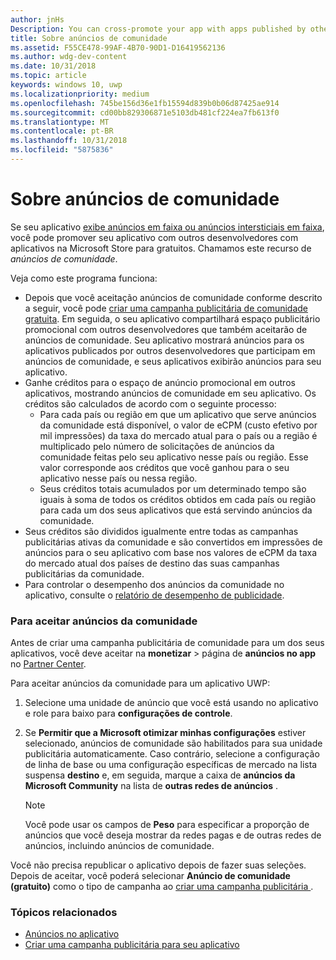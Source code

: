 ```yaml
---
author: jnHs
Description: You can cross-promote your app with apps published by other developers. We call this feature community ads.
title: Sobre anúncios de comunidade
ms.assetid: F55CE478-99AF-4B70-90D1-D16419562136
ms.author: wdg-dev-content
ms.date: 10/31/2018
ms.topic: article
keywords: windows 10, uwp
ms.localizationpriority: medium
ms.openlocfilehash: 745be156d36e1fb15594d839b0b06d87425ae914
ms.sourcegitcommit: cd00bb829306871e5103db481cf224ea7fb613f0
ms.translationtype: MT
ms.contentlocale: pt-BR
ms.lasthandoff: 10/31/2018
ms.locfileid: "5875836"
---
```

# <a name="about-community-ads"></a>Sobre anúncios de comunidade

Se seu aplicativo [exibe anúncios em faixa ou anúncios intersticiais em faixa](../monetize/display-ads-in-your-app.md), você pode promover seu aplicativo com outros desenvolvedores com aplicativos na Microsoft Store para gratuitos. Chamamos este recurso de *anúncios de comunidade*.  

Veja como este programa funciona:

* Depois que você aceitação anúncios de comunidade conforme descrito a seguir, você pode [criar uma campanha publicitária de comunidade gratuita](create-an-ad-campaign-for-your-app.md). Em seguida, o seu aplicativo compartilhará espaço publicitário promocional com outros desenvolvedores que também aceitarão de anúncios de comunidade. Seu aplicativo mostrará anúncios para os aplicativos publicados por outros desenvolvedores que participam em anúncios de comunidade, e seus aplicativos exibirão anúncios para seu aplicativo.
* Ganhe créditos para o espaço de anúncio promocional em outros aplicativos, mostrando anúncios de comunidade em seu aplicativo. Os créditos são calculados de acordo com o seguinte processo:
  * Para cada país ou região em que um aplicativo que serve anúncios da comunidade está disponível, o valor de eCPM (custo efetivo por mil impressões) da taxa do mercado atual para o país ou a região é multiplicado pelo número de solicitações de anúncios da comunidade feitas pelo seu aplicativo nesse país ou região. Esse valor corresponde aos créditos que você ganhou para o seu aplicativo nesse país ou nessa região.
  * Seus créditos totais acumulados por um determinado tempo são iguais à soma de todos os créditos obtidos em cada país ou região para cada um dos seus aplicativos que está servindo anúncios da comunidade.
* Seus créditos são divididos igualmente entre todas as campanhas publicitárias ativas da comunidade e são convertidos em impressões de anúncios para o seu aplicativo com base nos valores de eCPM da taxa do mercado atual dos países de destino das suas campanhas publicitárias da comunidade.
* Para controlar o desempenho dos anúncios da comunidade no aplicativo, consulte o [relatório de desempenho de publicidade](advertising-performance-report.md).

### <a name="opt-in-to-community-ads"></a>Para aceitar anúncios da comunidade

Antes de criar uma campanha publicitária de comunidade para um dos seus aplicativos, você deve aceitar na **monetizar** &gt; página de **anúncios no app** no [Partner Center](https://partner.microsoft.com/dashboard).

Para aceitar anúncios da comunidade para um aplicativo UWP:

1. Selecione uma unidade de anúncio que você está usando no aplicativo e role para baixo para **configurações de controle**.
2. Se **Permitir que a Microsoft otimizar minhas configurações** estiver selecionado, anúncios de comunidade são habilitados para sua unidade publicitária automaticamente. Caso contrário, selecione a configuração de linha de base ou uma configuração específicas de mercado na lista suspensa **destino** e, em seguida, marque a caixa de **anúncios da Microsoft Community** na lista de **outras redes de anúncios** .

    > [!NOTE]
    > Você pode usar os campos de **Peso** para especificar a proporção de anúncios que você deseja mostrar da redes pagas e de outras redes de anúncios, incluindo anúncios de comunidade.

Você não precisa republicar o aplicativo depois de fazer suas seleções. Depois de aceitar, você poderá selecionar **Anúncio de comunidade (gratuito)** como o tipo de campanha ao [criar uma campanha publicitária ](create-an-ad-campaign-for-your-app.md).

### <a name="related-topics"></a>Tópicos relacionados

* [Anúncios no aplicativo](in-app-ads.md)
* [Criar uma campanha publicitária para seu aplicativo](create-an-ad-campaign-for-your-app.md)
